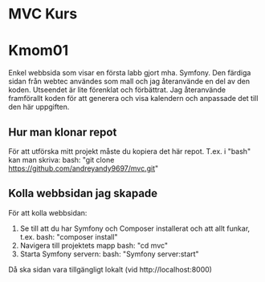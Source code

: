 # **MVC Kurs**

# Kmom01  

Enkel webbsida som visar en första labb gjort mha. Symfony. Den färdiga sidan från webtec användes som mall och jag återanvände en del av den koden. Utseendet är lite förenklat och förbättrat.
Jag återanvände framförallt koden för att generera och visa kalendern och anpassade det till den här uppgiften.

## Hur man klonar repot 

För att utförska mitt projekt måste du kopiera det här repot. 
T.ex. i "bash" kan man skriva:
bash: "git clone https://github.com/andreyandy9697/mvc.git"

## Kolla webbsidan jag skapade

För att kolla webbsidan:
1. Se till att du har Symfony och Composer installerat och att allt funkar, t.ex.
bash: "composer install"
2. Navigera till projektets mapp
bash: "cd mvc"
3. Starta Symfony servern:
bash: "Symfony server:start"

Då ska sidan vara tillgängligt lokalt (vid http://localhost:8000)

